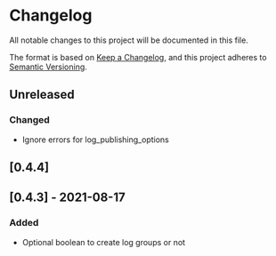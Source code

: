 # Changelog

All notable changes to this project will be documented in this file.

The format is based on [Keep a Changelog](https://keepachangelog.com/en/1.0.0/),
and this project adheres to [Semantic Versioning](https://semver.org/spec/v2.0.0.html).


## Unreleased

### Changed

- Ignore errors for log_publishing_options

## [0.4.4]

## [0.4.3] - 2021-08-17

### Added

-  Optional boolean to create log groups or not
